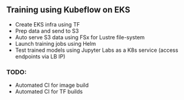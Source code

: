 ## Training using Kubeflow on EKS

- Create EKS infra using TF 
- Prep data and send to S3
- Auto serve S3 data using FSx for Lustre file-system
- Launch training jobs using Helm
- Test trained models using Jupyter Labs as a K8s service (access endpoints via LB IP)


### TODO:

- Automated CI for image build
- Automated CI for TF builds
